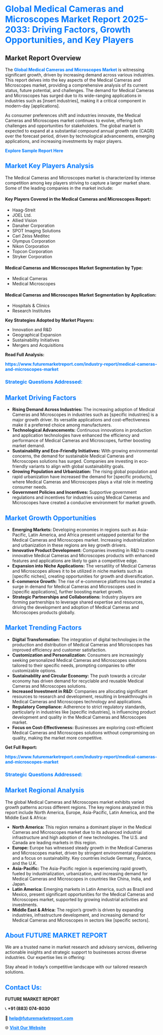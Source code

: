 <h1 style="color: #007BFF;">Global Medical Cameras and Microscopes Market Report 2025-2033: Driving Factors, Growth Opportunities, and Key Players</h1>

<section id="overview">
<h2>Market Report Overview</h2>
<p>The <a href="https://www.futuremarketreport.com/industry-report/medical-cameras-and-microscopes-market" style="color: #007BFF; text-decoration: none;"><strong>Global Medical Cameras and Microscopes Market</strong></a> is witnessing significant growth, driven by increasing demand across various industries. This report delves into the key aspects of the Medical Cameras and Microscopes market, providing a comprehensive analysis of its current status, future potential, and challenges. The demand for Medical Cameras and Microscopes has surged due to its wide-ranging applications in industries such as [insert industries], making it a critical component in modern-day [applications].</p>
<p>As consumer preferences shift and industries innovate, the Medical Cameras and Microscopes market continues to evolve, offering both challenges and opportunities for stakeholders. The global market is expected to expand at a substantial compound annual growth rate (CAGR) over the forecast period, driven by technological advancements, emerging applications, and increasing investments by major players.</p>
</section>

<section id="overview">
<p><a href="https://www.futuremarketreport.com/request-sample/reportId=77105" style="color: #007BFF; text-decoration: none;"><strong>Explore Sample Report Here</strong></a></p>
</section>

<section id="key-players">
<h2 style="color: #007BFF;">Market Key Players Analysis</h2>
<p>The Medical Cameras and Microscopes market is characterized by intense competition among key players striving to capture a larger market share. Some of the leading companies in the market include:</p>
<h4>Key Players Covered in the Medical Cameras and Microscopes Report:</h4>
<ul><li>Haag-Streit</li><li>JOEL Ltd.</li><li>Allied Vision</li><li>Danaher Corporation</li><li>SPOT Imaging Solutions</li><li>Carl Zeiss Meditec</li><li>Olympus Corporation</li><li>Nikon Corporation</li><li>Topcon Corporation</li><li>Stryker Corporation</li></ul>
<h4>Medical Cameras and Microscopes Market Segmentation by Type:</h4>
<ul><li>Medical Cameras</li><li>Medical Microscopes</li></ul>

<h4>Medical Cameras and Microscopes Market Segmentation by Application:</h4>
<ul><li>Hospitals &amp; Clinics</li><li>Research Institutes</li></ul>
<p><strong>Key Strategies Adopted by Market Players:</strong></p>
<ul>
<li>Innovation and R&D</li>
<li>Geographical Expansion</li>
<li>Sustainability Initiatives</li>
<li>Mergers and Acquisitions</li>
</ul>
</section>

<section>
<p><strong>Read Full Analysis: </strong></p><a href="https://www.futuremarketreport.com/industry-report/medical-cameras-and-microscopes-market" style="color: #007BFF; text-decoration: none;"><strong>https://www.futuremarketreport.com/industry-report/medical-cameras-and-microscopes-market</strong></a>
<h3 style="color: #007BFF;">Strategic Questions Addressed:</h3>
</section>

<section id="driving-factors">
<h2 style="color: #007BFF;">Market Driving Factors</h2>
<ul>
<li><strong>Rising Demand Across Industries:</strong> The increasing adoption of Medical Cameras and Microscopes in industries such as [specific industries] is a major growth driver. Its versatile applications and cost-effectiveness make it a preferred choice among manufacturers.</li>
<li><strong>Technological Advancements:</strong> Continuous innovations in production and application technologies have enhanced the efficiency and performance of Medical Cameras and Microscopes, further boosting market demand.</li>
<li><strong>Sustainability and Eco-Friendly Initiatives:</strong> With growing environmental concerns, the demand for sustainable Medical Cameras and Microscopes solutions has surged. Companies are investing in eco-friendly variants to align with global sustainability goals.</li>
<li><strong>Growing Population and Urbanization:</strong> The rising global population and rapid urbanization have increased the demand for [specific products], where Medical Cameras and Microscopes plays a vital role in meeting consumer needs.</li>
<li><strong>Government Policies and Incentives:</strong> Supportive government regulations and incentives for industries using Medical Cameras and Microscopes have created a conducive environment for market growth.</li>
</ul>
</section>

<section id="growth-opportunities">
<h2 style="color: #007BFF;">Market Growth Opportunities</h2>
<ul>
<li><strong>Emerging Markets:</strong> Developing economies in regions such as Asia-Pacific, Latin America, and Africa present untapped potential for the Medical Cameras and Microscopes market. Increasing industrialization and urbanization in these regions are key growth drivers.</li>
<li><strong>Innovative Product Development:</strong> Companies investing in R&D to create innovative Medical Cameras and Microscopes products with enhanced features and applications are likely to gain a competitive edge.</li>
<li><strong>Expansion into Niche Applications:</strong> The versatility of Medical Cameras and Microscopes allows it to be utilized in niche markets such as [specific niches], creating opportunities for growth and diversification.</li>
<li><strong>E-commerce Growth:</strong> The rise of e-commerce platforms has created a surge in demand for Medical Cameras and Microscopes used in [specific applications], further boosting market growth.</li>
<li><strong>Strategic Partnerships and Collaborations:</strong> Industry players are forming partnerships to leverage shared expertise and resources, driving the development and adoption of Medical Cameras and Microscopes products globally.</li>
</ul>
</section>

<section id="trending-factors">
<h2 style="color: #007BFF;">Market Trending Factors</h2>
<ul>
<li><strong>Digital Transformation:</strong> The integration of digital technologies in the production and distribution of Medical Cameras and Microscopes has improved efficiency and customer satisfaction.</li>
<li><strong>Customization and Personalization:</strong> Consumers are increasingly seeking personalized Medical Cameras and Microscopes solutions tailored to their specific needs, prompting companies to offer customizable options.</li>
<li><strong>Sustainability and Circular Economy:</strong> The push towards a circular economy has driven demand for recyclable and reusable Medical Cameras and Microscopes solutions.</li>
<li><strong>Increased Investment in R&D:</strong> Companies are allocating significant resources to research and development, resulting in breakthroughs in Medical Cameras and Microscopes technology and applications.</li>
<li><strong>Regulatory Compliance:</strong> Adherence to strict regulatory standards, particularly in industries like [specific industries], is influencing product development and quality in the Medical Cameras and Microscopes market.</li>
<li><strong>Focus on Cost-Effectiveness:</strong> Businesses are exploring cost-efficient Medical Cameras and Microscopes solutions without compromising on quality, making the market more competitive.</li>
</ul>
</section>

<section>
<p><strong>Get Full Report: </strong></p><a href="https://www.futuremarketreport.com/industry-report/medical-cameras-and-microscopes-market" style="color: #007BFF; text-decoration: none;"><strong>https://www.futuremarketreport.com/industry-report/medical-cameras-and-microscopes-market</strong></a>
<h3 style="color: #007BFF;">Strategic Questions Addressed:</h3>
</section>


<section id="regional-analysis">
<h2 style="color: #007BFF;">Market Regional Analysis</h2>
<p>The global Medical Cameras and Microscopes market exhibits varied growth patterns across different regions. The key regions analyzed in this report include North America, Europe, Asia-Pacific, Latin America, and the Middle East & Africa:</p>
<ul>
<li><strong>North America:</strong> This region remains a dominant player in the Medical Cameras and Microscopes market due to its advanced industrial infrastructure and high adoption of new technologies. The U.S. and Canada are leading markets in this region.</li>
<li><strong>Europe:</strong> Europe has witnessed steady growth in the Medical Cameras and Microscopes market, driven by stringent environmental regulations and a focus on sustainability. Key countries include Germany, France, and the U.K.</li>
<li><strong>Asia-Pacific:</strong> The Asia-Pacific region is experiencing rapid growth, fueled by industrialization, urbanization, and increasing demand for Medical Cameras and Microscopes in countries like China, India, and Japan.</li>
<li><strong>Latin America:</strong> Emerging markets in Latin America, such as Brazil and Mexico, present significant opportunities for the Medical Cameras and Microscopes market, supported by growing industrial activities and investments.</li>
<li><strong>Middle East & Africa:</strong> The region’s growth is driven by expanding industries, infrastructure development, and increasing demand for Medical Cameras and Microscopes in sectors like [specific sectors].</li>
</ul>
</section>

<footer>
<h2 style="color: #007BFF;">About FUTURE MARKET REPORT</h2>
<p>We are a trusted name in market research and advisory services, delivering actionable insights and strategic support to businesses across diverse industries. Our expertise lies in offering:</p>

<p>Stay ahead in today’s competitive landscape with our tailored research solutions.</p>

<h2 style="color: #007BFF;">Contact Us:</h2>
<p><strong>FUTURE MARKET REPORT</strong></p>
<p>📞 <strong>+91 (883) 074-8030</strong></p>
<p>📧 <strong><a href="mailto:help@futuremarketreport.com" style="color: #007BFF;">help@futuremarketreport.com</a></strong></p>
<p>🌐 <strong><a href="https://www.futuremarketreport.com/" style="color: #007BFF;">Visit Our Website</a></strong></p>
</footer>